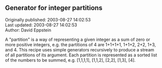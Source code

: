 ## Generator for integer partitions  
Originally published: 2003-08-27 14:02:53  
Last updated: 2003-08-27 14:02:53  
Author: David Eppstein  
  
A "partition" is a way of representing a given integer as a sum of zero or more positive integers, e.g. the partitions of 4 are 1+1+1+1, 1+1+2, 2+2, 1+3, and 4.  This recipe uses simple generators recursively to produce a stream of all partitions of its argument.  Each partition is represented as a sorted list of the numbers to be summed, e.g. [1,1,1,1], [1,1,2], [2,2], [1,3], [4].